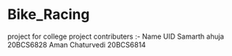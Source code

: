 # Bike_Racing
project for college
project contributers :-
Name                  UID
Samarth ahuja       20BCS6828
Aman Chaturvedi     20BCS6814
